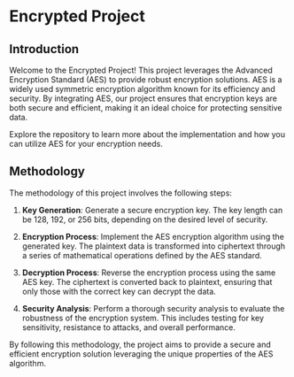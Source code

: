 # Encrypted Project

## Introduction

Welcome to the Encrypted Project! This project leverages the Advanced Encryption Standard (AES) to provide robust encryption solutions. AES is a widely used symmetric encryption algorithm known for its efficiency and security. By integrating AES, our project ensures that encryption keys are both secure and efficient, making it an ideal choice for protecting sensitive data.

Explore the repository to learn more about the implementation and how you can utilize AES for your encryption needs.

## Methodology

The methodology of this project involves the following steps:

1. **Key Generation**: Generate a secure encryption key. The key length can be 128, 192, or 256 bits, depending on the desired level of security.

2. **Encryption Process**: Implement the AES encryption algorithm using the generated key. The plaintext data is transformed into ciphertext through a series of mathematical operations defined by the AES standard.

3. **Decryption Process**: Reverse the encryption process using the same AES key. The ciphertext is converted back to plaintext, ensuring that only those with the correct key can decrypt the data.

4. **Security Analysis**: Perform a thorough security analysis to evaluate the robustness of the encryption system. This includes testing for key sensitivity, resistance to attacks, and overall performance.

By following this methodology, the project aims to provide a secure and efficient encryption solution leveraging the unique properties of the AES algorithm.

